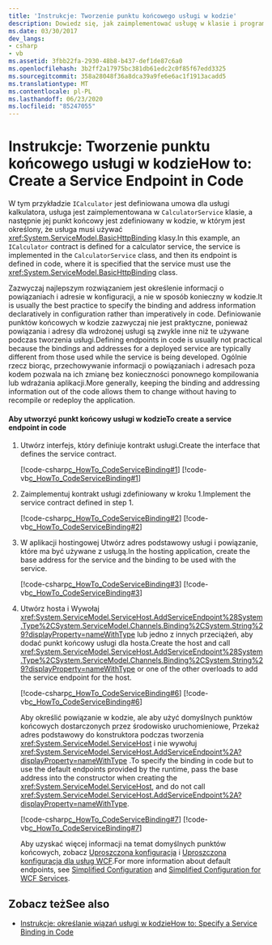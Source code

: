 ```yaml
---
title: 'Instrukcje: Tworzenie punktu końcowego usługi w kodzie'
description: Dowiedz się, jak zaimplementować usługę w klasie i programowo zdefiniować jej punkt końcowy. W programie WCF punkty końcowe są zwykle zdefiniowane w pliku konfiguracji.
ms.date: 03/30/2017
dev_langs:
- csharp
- vb
ms.assetid: 3fbb22fa-2930-48b8-b437-def1de87c6a0
ms.openlocfilehash: 3b2ff2a17975bc381db61edc2c0f85f67edd3325
ms.sourcegitcommit: 358a28048f36a8dca39a9fe6e6ac1f1913acadd5
ms.translationtype: MT
ms.contentlocale: pl-PL
ms.lasthandoff: 06/23/2020
ms.locfileid: "85247055"
---
```

# <a name="how-to-create-a-service-endpoint-in-code"></a><span data-ttu-id="6b2a4-104">Instrukcje: Tworzenie punktu końcowego usługi w kodzie</span><span class="sxs-lookup"><span data-stu-id="6b2a4-104">How to: Create a Service Endpoint in Code</span></span>
<span data-ttu-id="6b2a4-105">W tym przykładzie `ICalculator` jest definiowana umowa dla usługi kalkulatora, usługa jest zaimplementowana w `CalculatorService` klasie, a następnie jej punkt końcowy jest zdefiniowany w kodzie, w którym jest określony, że usługa musi używać <xref:System.ServiceModel.BasicHttpBinding> klasy.</span><span class="sxs-lookup"><span data-stu-id="6b2a4-105">In this example, an `ICalculator` contract is defined for a calculator service, the service is implemented in the `CalculatorService` class, and then its endpoint is defined in code, where it is specified that the service must use the <xref:System.ServiceModel.BasicHttpBinding> class.</span></span>  
  
 <span data-ttu-id="6b2a4-106">Zazwyczaj najlepszym rozwiązaniem jest określenie informacji o powiązaniach i adresie w konfiguracji, a nie w sposób konieczny w kodzie.</span><span class="sxs-lookup"><span data-stu-id="6b2a4-106">It is usually the best practice to specify the binding and address information declaratively in configuration rather than imperatively in code.</span></span> <span data-ttu-id="6b2a4-107">Definiowanie punktów końcowych w kodzie zazwyczaj nie jest praktyczne, ponieważ powiązania i adresy dla wdrożonej usługi są zwykle inne niż te używane podczas tworzenia usługi.</span><span class="sxs-lookup"><span data-stu-id="6b2a4-107">Defining endpoints in code is usually not practical because the bindings and addresses for a deployed service are typically different from those used while the service is being developed.</span></span> <span data-ttu-id="6b2a4-108">Ogólnie rzecz biorąc, przechowywanie informacji o powiązaniach i adresach poza kodem pozwala na ich zmianę bez konieczności ponownego kompilowania lub wdrażania aplikacji.</span><span class="sxs-lookup"><span data-stu-id="6b2a4-108">More generally, keeping the binding and addressing information out of the code allows them to change without having to recompile or redeploy the application.</span></span>  
  
#### <a name="to-create-a-service-endpoint-in-code"></a><span data-ttu-id="6b2a4-109">Aby utworzyć punkt końcowy usługi w kodzie</span><span class="sxs-lookup"><span data-stu-id="6b2a4-109">To create a service endpoint in code</span></span>  
  
1. <span data-ttu-id="6b2a4-110">Utwórz interfejs, który definiuje kontrakt usługi.</span><span class="sxs-lookup"><span data-stu-id="6b2a4-110">Create the interface that defines the service contract.</span></span>  
  
     [!code-csharp[c_HowTo_CodeServiceBinding#1](../../../../samples/snippets/csharp/VS_Snippets_CFX/c_howto_codeservicebinding/cs/source.cs#1)]
     [!code-vb[c_HowTo_CodeServiceBinding#1](../../../../samples/snippets/visualbasic/VS_Snippets_CFX/c_howto_codeservicebinding/vb/source.vb#1)]  
  
2. <span data-ttu-id="6b2a4-111">Zaimplementuj kontrakt usługi zdefiniowany w kroku 1.</span><span class="sxs-lookup"><span data-stu-id="6b2a4-111">Implement the service contract defined in step 1.</span></span>  
  
     [!code-csharp[c_HowTo_CodeServiceBinding#2](../../../../samples/snippets/csharp/VS_Snippets_CFX/c_howto_codeservicebinding/cs/source.cs#2)]
     [!code-vb[c_HowTo_CodeServiceBinding#2](../../../../samples/snippets/visualbasic/VS_Snippets_CFX/c_howto_codeservicebinding/vb/source.vb#2)]  
  
3. <span data-ttu-id="6b2a4-112">W aplikacji hostingowej Utwórz adres podstawowy usługi i powiązanie, które ma być używane z usługą.</span><span class="sxs-lookup"><span data-stu-id="6b2a4-112">In the hosting application, create the base address for the service and the binding to be used with the service.</span></span>  
  
     [!code-csharp[c_HowTo_CodeServiceBinding#3](../../../../samples/snippets/csharp/VS_Snippets_CFX/c_howto_codeservicebinding/cs/source.cs#3)]
     [!code-vb[c_HowTo_CodeServiceBinding#3](../../../../samples/snippets/visualbasic/VS_Snippets_CFX/c_howto_codeservicebinding/vb/source.vb#3)]  
  
4. <span data-ttu-id="6b2a4-113">Utwórz hosta i Wywołaj <xref:System.ServiceModel.ServiceHost.AddServiceEndpoint%28System.Type%2CSystem.ServiceModel.Channels.Binding%2CSystem.String%29?displayProperty=nameWithType> lub jedno z innych przeciążeń, aby dodać punkt końcowy usługi dla hosta.</span><span class="sxs-lookup"><span data-stu-id="6b2a4-113">Create the host and call <xref:System.ServiceModel.ServiceHost.AddServiceEndpoint%28System.Type%2CSystem.ServiceModel.Channels.Binding%2CSystem.String%29?displayProperty=nameWithType> or one of the other overloads to add the service endpoint for the host.</span></span>  
  
     [!code-csharp[c_HowTo_CodeServiceBinding#6](../../../../samples/snippets/csharp/VS_Snippets_CFX/c_howto_codeservicebinding/cs/source.cs#6)]
     [!code-vb[c_HowTo_CodeServiceBinding#6](../../../../samples/snippets/visualbasic/VS_Snippets_CFX/c_howto_codeservicebinding/vb/source.vb#6)]  
  
     <span data-ttu-id="6b2a4-114">Aby określić powiązanie w kodzie, ale aby użyć domyślnych punktów końcowych dostarczonych przez środowisko uruchomieniowe, Przekaż adres podstawowy do konstruktora podczas tworzenia <xref:System.ServiceModel.ServiceHost> i nie wywołuj <xref:System.ServiceModel.ServiceHost.AddServiceEndpoint%2A?displayProperty=nameWithType> .</span><span class="sxs-lookup"><span data-stu-id="6b2a4-114">To specify the binding in code but to use the default endpoints provided by the runtime, pass the base address into the constructor when creating the <xref:System.ServiceModel.ServiceHost>, and do not call <xref:System.ServiceModel.ServiceHost.AddServiceEndpoint%2A?displayProperty=nameWithType>.</span></span>  
  
     [!code-csharp[c_HowTo_CodeServiceBinding#7](../../../../samples/snippets/csharp/VS_Snippets_CFX/c_howto_codeservicebinding/cs/source.cs#7)]
     [!code-vb[c_HowTo_CodeServiceBinding#7](../../../../samples/snippets/visualbasic/VS_Snippets_CFX/c_howto_codeservicebinding/vb/source.vb#7)]  
  
     <span data-ttu-id="6b2a4-115">Aby uzyskać więcej informacji na temat domyślnych punktów końcowych, zobacz [Uproszczona konfiguracja](../simplified-configuration.md) i [Uproszczona konfiguracja dla usług WCF](../samples/simplified-configuration-for-wcf-services.md).</span><span class="sxs-lookup"><span data-stu-id="6b2a4-115">For more information about default endpoints, see [Simplified Configuration](../simplified-configuration.md) and [Simplified Configuration for WCF Services](../samples/simplified-configuration-for-wcf-services.md).</span></span>  
  
## <a name="see-also"></a><span data-ttu-id="6b2a4-116">Zobacz też</span><span class="sxs-lookup"><span data-stu-id="6b2a4-116">See also</span></span>

- [<span data-ttu-id="6b2a4-117">Instrukcje: określanie wiązań usługi w kodzie</span><span class="sxs-lookup"><span data-stu-id="6b2a4-117">How to: Specify a Service Binding in Code</span></span>](../how-to-specify-a-service-binding-in-code.md)
